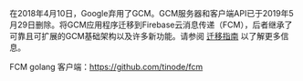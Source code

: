 在2018年4月10日，Google弃用了GCM。GCM服务器和客户端API已于2019年5月29日删除。将GCM应用程序迁移到Firebase云消息传递（FCM），后者继承了可靠且可扩展的GCM基础架构以及许多新功能。请参阅 [迁移指南](https://developers.google.com/cloud-messaging/android/android-migrate-fcm) 以了解更多信息。



FCM golang 客户端：https://github.com/tinode/fcm



